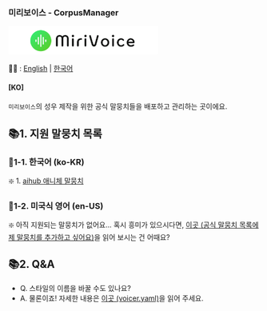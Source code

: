 ### 미리보이스 - CorpusManager
[<img src="..\Misc\title.png" height="57"/>](https://github.com/EX3exp/MiriVoice)

📜🧐 :
[English](../README.md) | [한국어](readme/README-ko.md)
#### [KO]

`미리보이스`의 성우 제작을 위한 공식 말뭉치들을 배포하고 관리하는 곳이에요.

## 📚1. 지원 말뭉치 목록
### 📗1-1. 한국어 (ko-KR)
❇️ 1. [aihub 애니체 말뭉치](../docs/ko-KR/aihub%20Animation%20Corpus/README-ko.md)

### 📗1-2. 미국식 영어 (en-US)
❇️ 아직 지원되는 말뭉치가 없어요...  혹시 흥미가 있으시다면, [이곳 (공식 말뭉치 목록에 제 말뭉치를 추가하고 싶어요)](contribute-corpus-ko.md)을 읽어 보시는 건 어때요?

## 📚2. Q&A
- Q. 스타일의 이름을 바꿀 수도 있나요?
- A. 물론이죠! 자세한 내용은 [이곳 (voicer.yaml)](https://github.com/EX3exp/MiriVoice/blob/main/readme/voicer-yaml-ko.md)을 읽어 주세요.